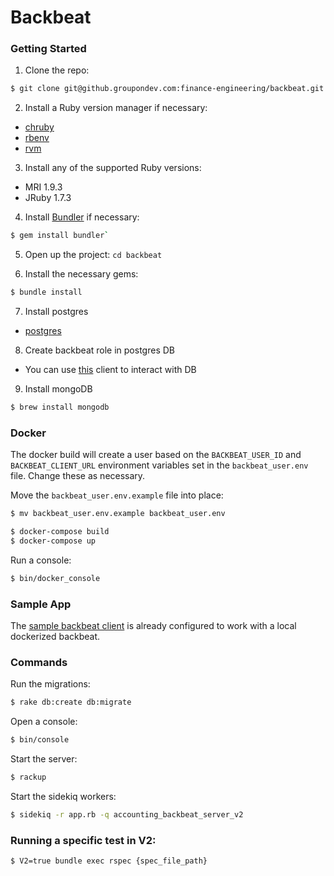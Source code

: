 # Backbeat

### Getting Started

1. Clone the repo:

  ```bash
  $ git clone git@github.groupondev.com:finance-engineering/backbeat.git
  ```

2. Install a Ruby version manager if necessary:
  - [chruby](https://github.com/postmodern/chruby#install)
  - [rbenv](https://github.com/sstephenson/rbenv/#installation)
  - [rvm](https://rvm.io/rvm/install/)

3. Install any of the supported Ruby versions:
  - MRI 1.9.3
  - JRuby 1.7.3

4. Install [Bundler](http://gembundler.com/) if necessary:

  ```bash
  $ gem install bundler`
  ```

5. Open up the project: `cd backbeat`

6. Install the necessary gems:

  ```bash
$ bundle install
  ```

7. Install postgres
  - [postgres](http://www.postgresql.org/download/macosx/)

8. Create backbeat role in postgres DB
  - You can use [this](http://www.postgresql.org/ftp/pgadmin3/release/v1.20.0/osx/) client to interact with DB

9. Install mongoDB

  ```bash
$ brew install mongodb
  ```

### Docker

The docker build will create a user based on the `BACKBEAT_USER_ID` and `BACKBEAT_CLIENT_URL`
environment variables set in the `backbeat_user.env` file. Change these as necessary.

Move the `backbeat_user.env.example` file into place:

```bash
$ mv backbeat_user.env.example backbeat_user.env
```

```bash
$ docker-compose build
$ docker-compose up
```

Run a console:

```bash
$ bin/docker_console
```

### Sample App

The [sample backbeat client](https://github.groupondev.com/c-kbuchanan/backbeat_sample_ruby)
is already configured to work with a local dockerized backbeat.

### Commands

Run the migrations:

```bash
$ rake db:create db:migrate
```

Open a console:

```bash
$ bin/console
```

Start the server:

```bash
$ rackup
```

Start the sidekiq workers:

```bash
$ sidekiq -r app.rb -q accounting_backbeat_server_v2
```


### Running a specific test in V2:

```bash
$ V2=true bundle exec rspec {spec_file_path}
```